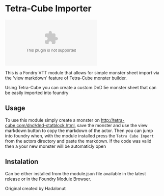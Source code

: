 # Tetra-Cube Importer
![Downloads](https://img.shields.io/github/downloads/HadaIonut/Foundry-Markdown-Importer/v1.2.8/Tetra-CubeImporter.zip?style=flat-square)

This is a Fondry VTT module that allows for simple monster sheet import via the 'view markdown' feature of Tetra-Cube monster builder.

Using Tetra-Cube you can create a custom DnD 5e monster sheet that can be easily imported into foundry

## Usage

To use this module simply create a monster on http://tetra-cube.com/dnd/dnd-statblock.html, save the monster and use the view markdown button to copy the markdown of the actor. Then you can jump into foundry when, with the module installed press the `Tetra Cube Import` from the actors directory and paste the markdown. If the code was valid then a your new monster will be automaticly open

## Instalation

Can be either installed from the module.json file available in the latest release or in the Foundry Module Browser.

Original created by Hadalonut
